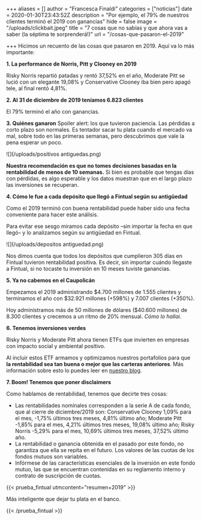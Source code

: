 +++
aliases = []
author = "Francesca Finaldi"
categories = ["noticias"]
date = 2020-01-30T23:43:52Z
description = "Por ejemplo, el 79% de nuestros clientes terminó el 2019 con ganancias"
hide = false
image = "/uploads/clickbait.jpeg"
title = "7  cosas que no sabías y que ahora vas a saber (la séptima te sorprenderá!)"
url = "/cosas-que-pasaron-el-2019"

+++
Hicimos un recuento de las cosas que pasaron en 2019. Aquí va lo más importante:

**1. La performance de Norris, Pitt y Clooney en 2019**

Risky Norris repartió patadas y rentó 37,52% en el año, Moderate Pitt se lució con un elegante 19,08% y Conservative Clooney iba bien pero apagó tele, al final rentó 4,81%.

**2. Al 31 de diciembre de 2019 teníamos 6.823 clientes**

El 79% terminó el año con ganancias.

**3. Quiénes ganaron**
Spoiler alert: los que tuvieron paciencia.
Las pérdidas a corto plazo son normales. Es tentador sacar tu plata cuando el mercado va mal, sobre todo en las primeras semanas, pero descubrimos que vale la pena esperar un poco.

![](/uploads/positivos antiguedas.png)

**Nuestra recomendación es que no tomes decisiones basadas en la rentabilidad de menos de 10 semanas.** Si bien es probable que tengas días con pérdidas, es algo esperable y los datos muestran que en el largo plazo las inversiones se recuperan.

**4. Cómo le fue a cada depósito que llegó a Fintual según su antigüedad**

Como el 2019 terminó con buena rentabilidad puede haber sido una fecha conveniente para hacer este análisis.

Para evitar ese sesgo miramos cada depósito –sin importar la fecha en que llegó– y lo analizamos según su antigüedad en Fintual.

![](/uploads/depositos antiguedad.png)

Nos dimos cuenta que todos los depósitos que cumplieron 305 días en Fintual tuvieron rentabilidad positiva. Es decir, sin importar cuándo llegaste a Fintual, si no tocaste tu inversión en 10 meses tuviste ganancias.

  
**5. Ya no cabemos en el Caupolicán**

Empezamos el 2019 administrando $4.700 millones de 1.555 clientes y terminamos el año con $32.921 millones (+598%) y 7.007 clientes (+350%).

Hoy administramos más de 50 millones de dólares ($40.600 millones) de 8.300 clientes y crecemos a un ritmo de 20% mensual. _Cómo lo hallai_.

**6. Tenemos inversiones verdes**

Risky Norris y Moderate Pitt ahora tienen ETFs que invierten en empresas con impacto social y ambiental positivo.

Al incluir estos ETF armamos y optimizamos nuestros portafolios para que **la rentabilidad sea tan buena o mejor que las carteras anteriores**. Más información sobre esto lo puedes leer en [nuestro blog](https://edu.fintual.cl/inversiones-verdes-en-fintual/).

**7. Boom! Tenemos que poner disclaimers**

Como hablamos de rentabilidad, tenemos que decirte tres cosas:

*  Las rentabilidades nominales corresponden a la serie A de cada fondo, que al cierre de diciembre/2019 son: Conservative Clooney 1,09% para el mes, -1,75% últimos tres meses, 4,81% último año; Moderate Pitt -1,85% para el mes, 4,21% últimos tres meses, 19,08% último año; Risky Norris -5,29% para el mes, 10,69% últimos tres meses, 37,52% último año.
*  La rentabilidad o ganancia obtenida en el pasado por este fondo, no garantiza que ella se repita en el futuro. Los valores de las cuotas de los fondos mutuos son variables.
*  Infórmese de las características esenciales de la inversión en este fondo mutuo, las que se encuentran contenidas en su reglamento interno y contrato de suscripción de cuotas.

{{< prueba_fintual utmcontent="resumen+2019" >}}

Más inteligente que dejar tu plata en el banco.

{{< /prueba_fintual >}}